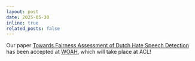 ```yaml
---
layout: post
date: 2025-05-30
inline: true
related_posts: false
---
```


Our paper [Towards Fairness Assessment of Dutch Hate Speech Detection](https://arxiv.org/pdf/2506.12502) has been accepted at [WOAH](https://www.workshopononlineabuse.com/), which will take place at ACL!
